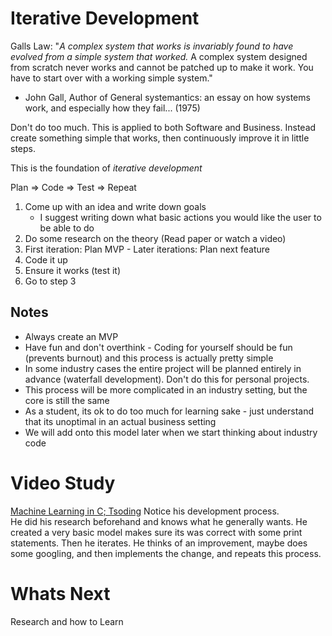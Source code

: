 # Iterative Development
Galls Law: "*A complex system that works is invariably found to have evolved from a simple system that worked.* A complex system designed from scratch never works and cannot be patched up to make it work. You have to start over with a working simple system."
- John Gall, Author of General systemantics: an essay on how systems work, and especially how they fail... (1975)

Don't do too much. This is applied to both Software and Business. Instead create something simple that works, then continuously improve it in little steps.

This is the foundation of *iterative development*

Plan => Code => Test => Repeat

1. Come up with an idea and write down goals
    * I suggest writing down what basic actions you would like the user to be able to do
2. Do some research on the theory (Read paper or watch a video)
3. First iteration: Plan MVP - Later iterations: Plan next feature 
4. Code it up
5. Ensure it works (test it)
6. Go to step 3

## Notes
* Always create an MVP
* Have fun and don't overthink - Coding for yourself should be fun (prevents burnout) and this process is actually pretty simple
* In some industry cases the entire project will be planned entirely in advance (waterfall development). Don't do this for personal projects.
* This process will be more complicated in an industry setting, but the core is still the same
* As a student, its ok to do too much for learning sake - just understand that its unoptimal in an actual business setting
* We will add onto this model later when we start thinking about industry code

# Video Study
[Machine Learning in C; Tsoding](https://youtu.be/PGSba51aRYU?si=7nKjCw9fQHmndpyH)
Notice his development process.  
He did his research beforehand and knows what he generally wants. He created a very basic model makes sure its was correct with some print statements. Then he iterates. He thinks of an improvement, maybe does some googling, and then implements the change, and repeats this process.

# Whats Next
Research and how to Learn
